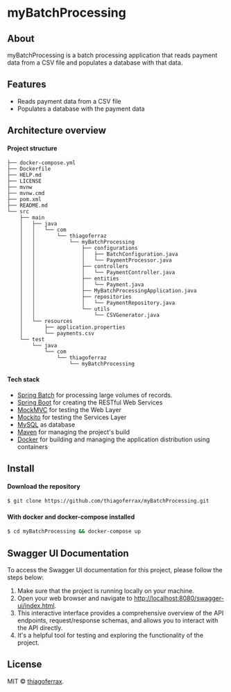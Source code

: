 # myBatchProcessing

## About

myBatchProcessing is a batch processing application that reads payment data from a CSV file and populates a database with that data.

## Features

- Reads payment data from a CSV file
- Populates a database with the payment data

## Architecture overview

#### Project structure

```
├── docker-compose.yml
├── Dockerfile
├── HELP.md
├── LICENSE
├── mvnw
├── mvnw.cmd
├── pom.xml
├── README.md
└── src
    ├── main
    │   ├── java
    │   │   └── com
    │   │       └── thiagoferraz
    │   │           └── myBatchProcessing
    │   │               ├── configurations
    │   │               │   ├── BatchConfiguration.java
    │   │               │   └── PaymentProcessor.java
    │   │               ├── controllers
    │   │               │   └── PaymentController.java
    │   │               ├── entities
    │   │               │   └── Payment.java
    │   │               ├── MyBatchProcessingApplication.java
    │   │               ├── repositories
    │   │               │   └── PaymentRepository.java
    │   │               └── utils
    │   │                   └── CSVGenerator.java
    │   └── resources
    │       ├── application.properties
    │       └── payments.csv
    └── test
        └── java
            └── com
                └── thiagoferraz
                    └── myBatchProcessing
```

#### Tech stack

* [Spring Batch](https://spring.io/projects/spring-batch) for processing large volumes of records.
* [Spring Boot](http://spring.io/projects/spring-boot) for creating the RESTful Web Services
* [MockMVC](https://spring.io/guides/gs/testing-web/) for testing the Web Layer
* [Mockito](https://site.mockito.org/) for testing the Services Layer
* [MySQL](https://www.mysql.com/) as database
* [Maven](https://maven.apache.org/) for managing the project's build
* [Docker](https://www.docker.com/) for building and managing the application distribution using containers

## Install

#### Download the repository

```sh
$ git clone https://github.com/thiagoferrax/myBatchProcessing.git
```

#### With docker and docker-compose installed

```sh
$ cd myBatchProcessing && docker-compose up
```
## Swagger UI Documentation

To access the Swagger UI documentation for this project, please follow the steps below:

1. Make sure that the project is running locally on your machine.
2. Open your web browser and navigate to [http://localhost:8080/swagger-ui/index.html](http://localhost:8080/swagger-ui/index.html).
3. This interactive interface provides a comprehensive overview of the API endpoints, request/response schemas, and allows you to interact with the API directly.
4. It's a helpful tool for testing and exploring the functionality of the project.

## License

MIT © [thiagoferrax](https://github.com/thiagoferrax).
